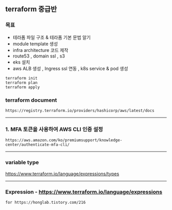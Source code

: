
## terraform 중급반 
### 목표
* 테라폼 파일 구조 & 테라폼 기본 문법 알기
* module template 생성
* infra architecture 코드 제작 
* route53 , domain ssl , s3
* eks 설치 
* aws ALB 생성 , Ingress ssl 연동 , k8s service & pod 생성
```
terraform init
terraform plan
terraform apply
```

### terraform document
~~~
https://registry.terraform.io/providers/hashicorp/aws/latest/docs
~~~

-----


### 1. MFA 토큰을 사용하여 AWS CLI 인증 설정
```
https://aws.amazon.com/ko/premiumsupport/knowledge-center/authenticate-mfa-cli/
```

-----



### variable type
https://www.terraform.io/language/expressions/types



-----

### Expression - https://www.terraform.io/language/expressions
```
for https://honglab.tistory.com/216
```

